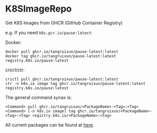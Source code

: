 # K8SImageRepo

Get K8S Images from GHCR (GitHub Container Registry)

e.g. If you need `k8s.gcr.io/pause:latest`:

Docker:

    docker pull ghcr.io/tangruixun/pause-latest:latest
    docker tag ghcr.io/tangruixun/pause-latest:latest registry.k8s.io/pause:latest

cricrl/ctr:

    crictl pull ghcr.io/tangruixun/pause-latest:latest
    ctr -n k8s.io image tag ghcr.io/tangruixun/pause-latest:latest registry.k8s.io/pause:latest
	
The general command synax is:

    <Command> pull ghcr.io/tangruixun/<PackageName>-<Tag>:<Tag>
	<Command> [-n k8s.io image] tag ghcr.io/tangruixun/<PackageName>-<Tag>:<Tag> registry.k8s.io/<PackageName>:<Tag>

All current packages can be found at [here](https://github.com/users/tangruixun/packages?repo_name=K8SImageRepo).
